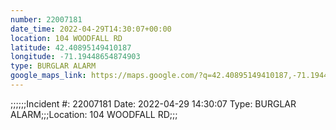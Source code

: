 ```yaml
---
number: 22007181
date_time: 2022-04-29T14:30:07+00:00
location: 104 WOODFALL RD
latitude: 42.40895149410187
longitude: -71.19448654874903
type: BURGLAR ALARM
google_maps_link: https://maps.google.com/?q=42.40895149410187,-71.19448654874903
---
```


;;;;;;Incident #: 22007181  Date: 2022-04-29 14:30:07   Type: BURGLAR ALARM;;;Location: 104 WOODFALL RD;;;
